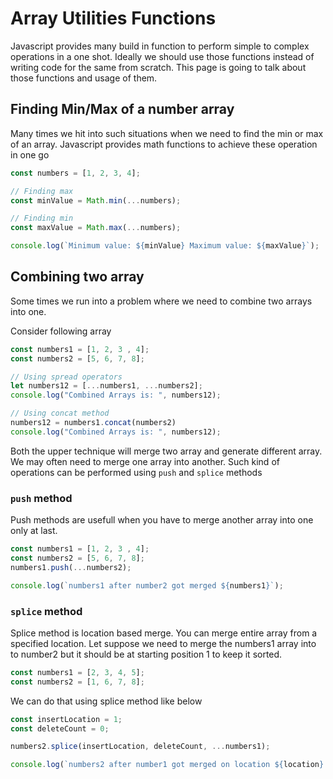 # Array Utilities Functions
Javascript provides many build in function to perform simple to complex operations in a one shot. Ideally we should use those functions instead of writing code for the same from scratch. This page is going to talk about those functions and usage of them.

## Finding Min/Max of a number array
Many times we hit into such situations when we need to find the min or max of an array. Javascript provides math functions to achieve these operation in one go
```typescript
const numbers = [1, 2, 3, 4];

// Finding max
const minValue = Math.min(...numbers);

// Finding min
const maxValue = Math.max(...numbers);

console.log(`Minimum value: ${minValue} Maximum value: ${maxValue}`);
```

## Combining two array
Some times we run into a problem where we need to combine two arrays into one.

Consider following array
```typescript
const numbers1 = [1, 2, 3 , 4];
const numbers2 = [5, 6, 7, 8];

// Using spread operators
let numbers12 = [...numbers1, ...numbers2];
console.log("Combined Arrays is: ", numbers12);

// Using concat method
numbers12 = numbers1.concat(numbers2)
console.log("Combined Arrays is: ", numbers12);

```

Both the upper technique will merge two array and generate different array. We may often need to merge one array into another. Such kind of operations can be performed using `push` and `splice` methods

### `push` method
Push methods are usefull when you have to merge another array into one only at last.
```typescript
const numbers1 = [1, 2, 3 , 4];
const numbers2 = [5, 6, 7, 8];
numbers1.push(...numbers2);

console.log(`numbers1 after number2 got merged ${numbers1}`);
```

### `splice` method
Splice method is location based merge. You can merge entire array from a specified location. 
Let suppose we need to merge the numbers1 array into to number2 but it should be at starting position 1 to keep it sorted.
```typescript
const numbers1 = [2, 3, 4, 5];
const numbers2 = [1, 6, 7, 8];
```

We can do that using splice method like below
```typescript
const insertLocation = 1;
const deleteCount = 0;

numbers2.splice(insertLocation, deleteCount, ...numbers1); 

console.log(`numbers2 after number1 got merged on location ${location}: ${numbers1}`);


